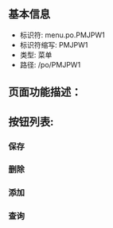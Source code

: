 
## 基本信息

- 标识符: menu.po.PMJPW1
- 标识符缩写: PMJPW1
- 类型: 菜单
- 路径: /po/PMJPW1

## 页面功能描述：





## 按钮列表:


### 保存



### 删除



### 添加



### 查询


